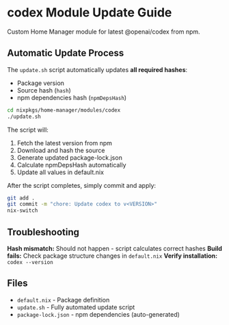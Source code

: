 # codex Module Update Guide

Custom Home Manager module for latest @openai/codex from npm.

## Automatic Update Process

The `update.sh` script automatically updates **all required hashes**:
- Package version
- Source hash (`hash`)
- npm dependencies hash (`npmDepsHash`)

```bash
cd nixpkgs/home-manager/modules/codex
./update.sh
```

The script will:
1. Fetch the latest version from npm
2. Download and hash the source
3. Generate updated package-lock.json
4. Calculate npmDepsHash automatically
5. Update all values in default.nix

After the script completes, simply commit and apply:

```bash
git add .
git commit -m "chore: Update codex to v<VERSION>"
nix-switch
```

## Troubleshooting

**Hash mismatch:** Should not happen - script calculates correct hashes
**Build fails:** Check package structure changes in `default.nix`
**Verify installation:** `codex --version`

## Files
- `default.nix` - Package definition
- `update.sh` - Fully automated update script
- `package-lock.json` - npm dependencies (auto-generated)
